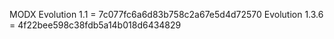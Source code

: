MODX Evolution 1.1 = 7c077fc6a6d83b758c2a67e5d4d72570
Evolution 1.3.6 = 4f22bee598c38fdb5a14b018d6434829
